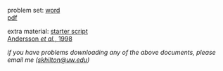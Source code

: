 problem set:
[word](homework1.docx)  
[pdf](homeowrk1.pdf)

extra material:
[starter script](homework1_skh.py)  
[Andersson *et al.*, 1998](AnderssonNature1998.pdf)

*if you have problems downloading any of the above documents, please email me (skhilton@uw.edu)*
